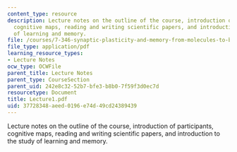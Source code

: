 ```yaml
---
content_type: resource
description: Lecture notes on the outline of the course, introduction of participants,
  cognitive maps, reading and writing scientific papers, and introduction to the study
  of learning and memory.
file: /courses/7-346-synaptic-plasticity-and-memory-from-molecules-to-behavior-fall-2007/37728348aeed0196e74d49cd24389439_Lecture1.pdf
file_type: application/pdf
learning_resource_types:
- Lecture Notes
ocw_type: OCWFile
parent_title: Lecture Notes
parent_type: CourseSection
parent_uid: 242e8c32-52b7-bfe3-b8b0-7f59f3d0ec7d
resourcetype: Document
title: Lecture1.pdf
uid: 37728348-aeed-0196-e74d-49cd24389439
---
```

Lecture notes on the outline of the course, introduction of participants, cognitive maps, reading and writing scientific papers, and introduction to the study of learning and memory.

